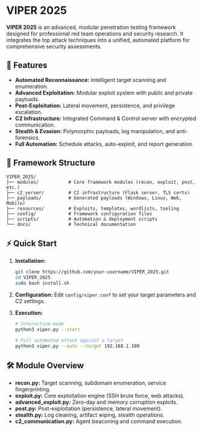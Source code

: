 # VIPER 2025

**VIPER 2025** is an advanced, modular penetration testing framework designed for professional red team operations and security research. It integrates the top attack techniques into a unified, automated platform for comprehensive security assessments.

## 🚀 Features

- **Automated Reconnaissance:** Intelligent target scanning and enumeration.
- **Advanced Exploitation:** Modular exploit system with public and private payloads.
- **Post-Exploitation:** Lateral movement, persistence, and privilege escalation.
- **C2 Infrastructure:** Integrated Command & Control server with encrypted communication.
- **Stealth & Evasion:** Polymorphic payloads, log manipulation, and anti-forensics.
- **Full Automation:** Schedule attacks, auto-exploit, and report generation.

## 📁 Framework Structure

```
VIPER_2025/
├── modules/           # Core framework modules (recon, exploit, post, etc.)
├── c2_server/         # C2 infrastructure (Flask server, TLS certs)
├── payloads/          # Generated payloads (Windows, Linux, Web, Mobile)
├── resources/         # Exploits, templates, wordlists, tooling
├── config/            # Framework configuration files
├── scripts/           # Automation & deployment scripts
└── docs/              # Technical documentation
```

## ⚡ Quick Start

1.  **Installation:**
    ```bash
    git clone https://github.com/your-username/VIPER_2025.git
    cd VIPER_2025
    sudo bash install.sh
    ```

2.  **Configuration:**
    Edit `config/viper.conf` to set your target parameters and C2 settings.

3.  **Execution:**
    ```bash
    # Interactive mode
    python3 viper.py --start

    # Full automated attack against a target
    python3 viper.py --auto --target 192.168.1.100
    ```

## 🛠️ Module Overview

- **recon.py:** Target scanning, subdomain enumeration, service fingerprinting.
- **exploit.py:** Core exploitation engine (SSH brute force, web attacks).
- **advanced_exploit.py:** Zero-day and memory corruption exploits.
- **post.py:** Post-exploitation (persistence, lateral movement).
- **stealth.py:** Log cleaning, artifact wiping, stealth operations.
- **c2_communication.py:** Agent beaconing and command execution.
